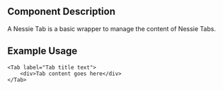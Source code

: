 Component Description
---------------------

A Nessie Tab is a basic wrapper to manage the content of Nessie Tabs.

Example Usage
-------------

	<Tab label="Tab title text">
	    <div>Tab content goes here</div>
	</Tab>
